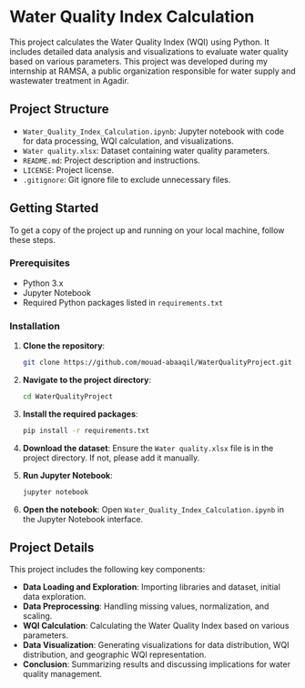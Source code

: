 # Water Quality Index Calculation

This project calculates the Water Quality Index (WQI) using Python. It includes detailed data analysis and visualizations to evaluate water quality based on various parameters. This project was developed during my internship at RAMSA, a public organization responsible for water supply and wastewater treatment in Agadir.

## Project Structure

- `Water_Quality_Index_Calculation.ipynb`: Jupyter notebook with code for data processing, WQI calculation, and visualizations.
- `Water quality.xlsx`: Dataset containing water quality parameters.
- `README.md`: Project description and instructions.
- `LICENSE`: Project license.
- `.gitignore`: Git ignore file to exclude unnecessary files.

## Getting Started

To get a copy of the project up and running on your local machine, follow these steps.

### Prerequisites

- Python 3.x
- Jupyter Notebook
- Required Python packages listed in `requirements.txt`

### Installation

1. **Clone the repository**:
   ```bash
   git clone https://github.com/mouad-abaaqil/WaterQualityProject.git

2. **Navigate to the project directory**:
   ```bash
   cd WaterQualityProject
   
3. **Install the required packages**:
   ```bash
   pip install -r requirements.txt

4. **Download the dataset**:
   Ensure the `Water quality.xlsx` file is in the project directory. If not, please add it manually.

5. **Run Jupyter Notebook**:
   ```bash
   jupyter notebook

6. **Open the notebook**:
   Open `Water_Quality_Index_Calculation.ipynb` in the Jupyter Notebook interface.

## Project Details

This project includes the following key components:

- **Data Loading and Exploration**: Importing libraries and dataset, initial data exploration.
- **Data Preprocessing**: Handling missing values, normalization, and scaling.
- **WQI Calculation**: Calculating the Water Quality Index based on various parameters.
- **Data Visualization**: Generating visualizations for data distribution, WQI distribution, and geographic WQI representation.
- **Conclusion**: Summarizing results and discussing implications for water quality management.
